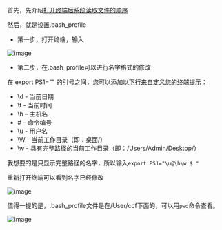首先，先介绍[打开终端后系统读取文件的顺序]()

然后，就是设置.bash_profile  


* 第一步，打开终端，输入  

![image](https://user-images.githubusercontent.com/74129445/142339202-86d1b02d-6aeb-43b8-946d-3737fbc89798.png)  

* 第二步，在.bash_profile可以进行名字格式的修改 

在 export PS1="" 的引号之间，您可以添加[以下行来自定义您的终端提示](http://osxdaily.com/2006/12/11/how-to-customize-your-terminal-prompt/)：  


* \d - 当前日期
* \t - 当前时间
* \h – 主机名
* \# – 命令编号
* \u - 用户名
* \W - 当前工作目录（即：桌面/）
* \w - 具有完整路径的当前工作目录（即：/Users/Admin/Desktop/） 

我想要的是只显示完整路径的名字，所以输入`export PS1="\u@\h\w $ "`  

重新打开终端可以看到名字已经修改  

![image](https://user-images.githubusercontent.com/74129445/142339934-f188c0db-b86e-474b-bc1a-e1a4be600319.png)  

值得一提的是，.bash_profile文件是在/User/ccf下面的，可以用`pwd`命令查看。

![image](https://user-images.githubusercontent.com/74129445/142340106-e89ad684-8673-4d74-8b11-bc3011f24e63.png)

